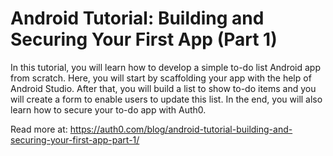# Android Tutorial: Building and Securing Your First App (Part 1)

In this tutorial, you will learn how to develop a simple to-do list Android app from scratch. Here, you will start by scaffolding your app with the help of Android Studio. After that, you will build a list to show to-do items and you will create a form to enable users to update this list. In the end, you will also learn how to secure your to-do app with Auth0.

Read more at: https://auth0.com/blog/android-tutorial-building-and-securing-your-first-app-part-1/